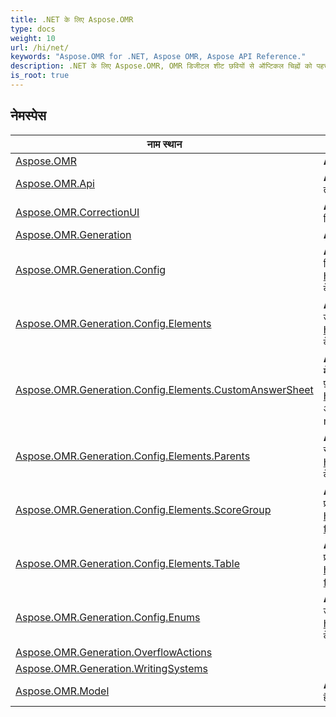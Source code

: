 ```yaml
---
title: .NET के लिए Aspose.OMR
type: docs
weight: 10
url: /hi/net/
keywords: "Aspose.OMR for .NET, Aspose OMR, Aspose API Reference."
description: .NET के लिए Aspose.OMR, OMR डिजीटल शीट छवियों से ऑप्टिकल चिह्नों को पहचानने के लिए एक API है।
is_root: true
---
```


## नेमस्पेस

| नाम स्थान | विवरण |
| --- | --- |
| [Aspose.OMR](./aspose.omr/) | **Aspose.OMR** में लाइसेंस देने के तरीके शामिल हैं। |
| [Aspose.OMR.Api](./aspose.omr.api/) | **Aspose.OMR.Api** में टेम्प्लेट जनरेशन और इमेज रिकग्निशन के लिए मुख्य OMR तरीके शामिल हैं। |
| [Aspose.OMR.CorrectionUI](./aspose.omr.correctionui/) | **Aspose.OMR.CorrectionUI** में जीयूआई है जिसका उपयोग डब्ल्यूपीएफ-संगत सिस्टम में किया जा सकता है |
| [Aspose.OMR.Generation](./aspose.omr.generation/) | **Aspose.OMR.Generation** में टेम्प्लेट जनरेशन परिणाम होता है। |
| [Aspose.OMR.Generation.Config](./aspose.omr.generation.config/) | **Aspose.OMR.Generation.Config** में प्रोग्रामेटिक रूप से फॉर्म जेनरेट करने के लिए आवश्यक सभी वर्ग शामिल हैं https://docs.aspose.com/omr/net/programmatic-forms/ पर अधिक देखें |
| [Aspose.OMR.Generation.Config.Elements](./aspose.omr.generation.config.elements/) | **Aspose.OMR.Generation.Config.Elements** में फॉर्म को प्रोग्रामेटिक रूप से उत्पन्न करने के लिए आवश्यक सभी टेम्पलेट तत्व शामिल हैं https://docs.aspose.com/omr/net/programmatic-forms/ पर अधिक देखें |
| [Aspose.OMR.Generation.Config.Elements.CustomAnswerSheet](./aspose.omr.generation.config.elements.customanswersheet/) | **Aspose.OMR.Generation.Config.Elements.CustomAnswerSheet** में CustomAnswerSheet पैरेंट और चाइल्ड एलिमेंट शामिल हैं, जो प्रोग्रामेटिक रूप से फ़ॉर्म जनरेट करने के लिए ज़रूरी हैं, https://docs.aspose.com/omr/net/programmatic-forms/ https पर और देखें: //docs.aspose.com/omr/net/txt-markup/custom_answer_sheet/ |
| [Aspose.OMR.Generation.Config.Elements.Parents](./aspose.omr.generation.config.elements.parents/) | **Aspose.OMR.Generation.Config.Elements.Parents** में प्रोग्रामेटिक रूप से फॉर्म जेनरेट करने के लिए आवश्यक मूल टेम्पलेट तत्व शामिल हैं https://docs.aspose.com/omr/net/programmatic-forms/ पर अधिक देखें |
| [Aspose.OMR.Generation.Config.Elements.ScoreGroup](./aspose.omr.generation.config.elements.scoregroup/) | **Aspose.OMR.Generation.Config.Elements.ScoreGroup** में फॉर्म को प्रोग्रामेटिक रूप से उत्पन्न करने के लिए आवश्यक तत्व शामिल हैं https://docs.aspose.com/omr/net/programmatic-forms/scoregroupconfig/ पर अधिक देखें |
| [Aspose.OMR.Generation.Config.Elements.Table](./aspose.omr.generation.config.elements.table/) | **Aspose.OMR.Generation.Config.Elements.Table** में प्रपत्रों को प्रोग्रामेटिक रूप से उत्पन्न करने के लिए आवश्यक तालिका तत्व शामिल हैं https://docs.aspose.com/omr/net/programmatic-forms/tableconfig/ पर अधिक देखें |
| [Aspose.OMR.Generation.Config.Enums](./aspose.omr.generation.config.enums/) | **Aspose.OMR.Generation.Config.Enums** में फॉर्म को प्रोग्रामेटिक रूप से उत्पन्न करने के लिए आवश्यक गणना शामिल है https://docs.aspose.com/omr/net/programmatic-forms/ पर अधिक देखें |
| [Aspose.OMR.Generation.OverflowActions](./aspose.omr.generation.overflowactions/) |  |
| [Aspose.OMR.Generation.WritingSystems](./aspose.omr.generation.writingsystems/) |  |
| [Aspose.OMR.Model](./aspose.omr.model/) | **Aspose.OMR.Model** में मान्यता परिणाम परिणाम और OMR तत्वों का विवरण शामिल है। |


